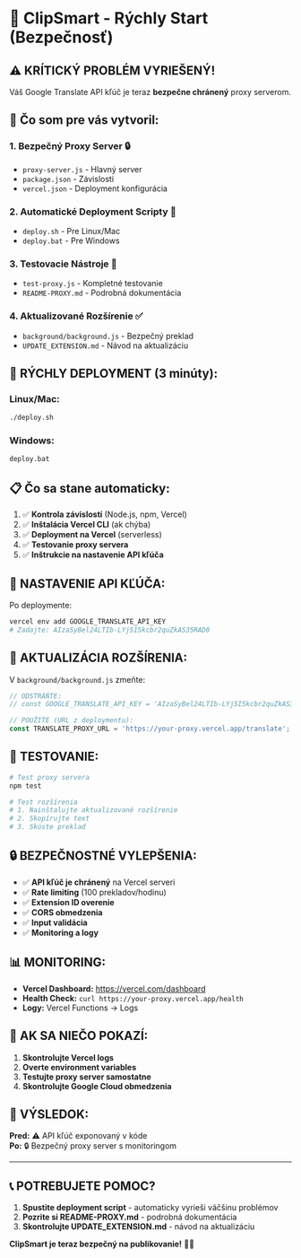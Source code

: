 # 🚀 ClipSmart - Rýchly Start (Bezpečnosť)

## ⚠️ KRÍTICKÝ PROBLÉM VYRIEŠENÝ!

Váš Google Translate API kľúč je teraz **bezpečne chránený** proxy serverom.

## 🎯 Čo som pre vás vytvoril:

### **1. Bezpečný Proxy Server** 🔒
- `proxy-server.js` - Hlavný server
- `package.json` - Závislosti
- `vercel.json` - Deployment konfigurácia

### **2. Automatické Deployment Scripty** 🚀
- `deploy.sh` - Pre Linux/Mac
- `deploy.bat` - Pre Windows

### **3. Testovacie Nástroje** 🧪
- `test-proxy.js` - Kompletné testovanie
- `README-PROXY.md` - Podrobná dokumentácia

### **4. Aktualizované Rozšírenie** ✅
- `background/background.js` - Bezpečný preklad
- `UPDATE_EXTENSION.md` - Návod na aktualizáciu

## 🚀 RÝCHLY DEPLOYMENT (3 minúty):

### **Linux/Mac:**
```bash
./deploy.sh
```

### **Windows:**
```cmd
deploy.bat
```

## 📋 Čo sa stane automaticky:

1. ✅ **Kontrola závislostí** (Node.js, npm, Vercel)
2. ✅ **Inštalácia Vercel CLI** (ak chýba)
3. ✅ **Deployment na Vercel** (serverless)
4. ✅ **Testovanie proxy servera**
5. ✅ **Inštrukcie na nastavenie API kľúča**

## 🔑 NASTAVENIE API KĽÚČA:

Po deploymente:
```bash
vercel env add GOOGLE_TRANSLATE_API_KEY
# Zadajte: AIzaSyBel24LTIb-LYj5I5kcbr2quZkAS35RAD0
```

## 🔄 AKTUALIZÁCIA ROZŠÍRENIA:

V `background/background.js` zmeňte:
```javascript
// ODSTRÁŇTE:
// const GOOGLE_TRANSLATE_API_KEY = 'AIzaSyBel24LTIb-LYj5I5kcbr2quZkAS35RAD0';

// POUŽITE (URL z deploymentu):
const TRANSLATE_PROXY_URL = 'https://your-proxy.vercel.app/translate';
```

## 🧪 TESTOVANIE:

```bash
# Test proxy servera
npm test

# Test rozšírenia
# 1. Nainštalujte aktualizované rozšírenie
# 2. Skopírujte text
# 3. Skúste preklad
```

## 🔒 BEZPEČNOSTNÉ VYLEPŠENIA:

- ✅ **API kľúč je chránený** na Vercel serveri
- ✅ **Rate limiting** (100 prekladov/hodinu)
- ✅ **Extension ID overenie**
- ✅ **CORS obmedzenia**
- ✅ **Input validácia**
- ✅ **Monitoring a logy**

## 📊 MONITORING:

- **Vercel Dashboard:** https://vercel.com/dashboard
- **Health Check:** `curl https://your-proxy.vercel.app/health`
- **Logy:** Vercel Functions → Logs

## 🚨 AK SA NIEČO POKAZÍ:

1. **Skontrolujte Vercel logs**
2. **Overte environment variables**
3. **Testujte proxy server samostatne**
4. **Skontrolujte Google Cloud obmedzenia**

## 🎯 VÝSLEDOK:

**Pred:** ⚠️ API kľúč exponovaný v kóde  
**Po:** 🔒 Bezpečný proxy server s monitoringom

---

## 📞 POTREBUJETE POMOC?

1. **Spustite deployment script** - automaticky vyrieši väčšinu problémov
2. **Pozrite si README-PROXY.md** - podrobná dokumentácia
3. **Skontrolujte UPDATE_EXTENSION.md** - návod na aktualizáciu

**ClipSmart je teraz bezpečný na publikovanie!** 🚀✨
